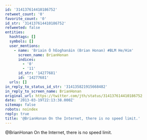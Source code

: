 ```yaml
---
id: '314137614410186752'
retweet_count: '0'
favorite_count: '0'
id_str: '314137614410186752'
retweeted: false
entities:
  hashtags: []
  symbols: []
  user_mentions:
    - name: 'Briain Ó hEoghanáin (Brian Honan) #BLM He/Him'
      screen_name: BrianHonan
      indices:
        - '0'
        - '11'
      id_str: '14277681'
      id: '14277681'
  urls: []
in_reply_to_status_id_str: '314135821915668482'
in_reply_to_screen_name: BrianHonan
original_url: https://twitter.com/jth/status/314137614410186752
date: '2013-03-19T22:13:38.000Z'
sitemap: false
robots: noindex
reply: true
title: '@BrianHonan On the Internet, there is no speed limit.'
---
```


@BrianHonan On the Internet, there is no speed limit.